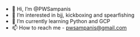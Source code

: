 - 👋 Hi, I’m @PWSampanis
- 👀 I’m interested in bjj, kickboxing and spearfishing
- 🌱 I’m currently learning Python and GCP
- 📫 How to reach me - pwsampanis@gmail.com

<!---
PWSampanis/PWSampanis is a ✨ special ✨ repository because its `README.md` (this file) appears on your GitHub profile.
You can click the Preview link to take a look at your changes.
--->
